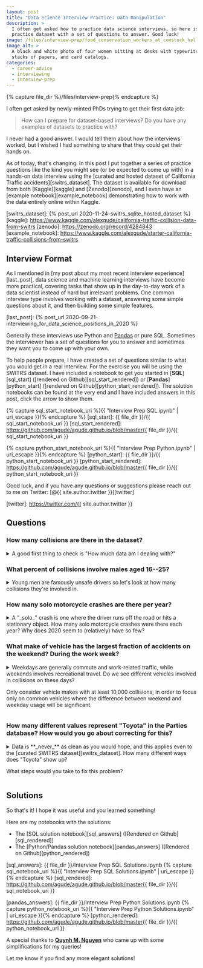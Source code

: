 ```yaml
---
layout: post
title: "Data Science Interview Practice: Data Manipulation"
description: >
  I often get asked how to practice data science interviews, so here is a
  practice dataset with a set of questions to answer. Good luck!
image: /files/interview-prep/food_conservation_workers_at_comstock_hall_cornell_1917.jpg
image_alt: >
  A black and white photo of four women sitting at desks with typewriters,
  stacks of papers, and card catalogs.
categories:
  - career-advice
  - interviewing
  - interview-prep
---
```


{% capture file_dir %}/files/interview-prep{% endcapture %}

I often get asked by newly-minted PhDs trying to get their first data job:

> How can I prepare for dataset-based interviews? Do you have any examples of
> datasets to practice with?

I never had a good answer. I would tell them about how the interviews worked,
but I wished I had something to share that they could get their hands on.

As of today, that's changing. In this post I put together a series of practice
questions like the kind you might see (or be expected to come up with) in a
hands-on data interview using the [curated and hosted dataset of California
Traffic accidents][switrs_dataset]. The dataset is available for download from
both [Kaggle][kaggle] and [Zenodo][zenodo], and I even have an [example
notebook][example_notebook] demonstrating how to work with the data entirely
online within Kaggle.

[switrs_dataset]: {% post_url 2020-11-24-switrs_sqlite_hosted_dataset %}
[kaggle]: https://www.kaggle.com/alexgude/california-traffic-collision-data-from-switrs
[zenodo]: https://zenodo.org/record/4284843
[example_notebook]: https://www.kaggle.com/alexgude/starter-california-traffic-collisions-from-switrs

## Interview Format

As I mentioned in [my post about my most recent interview
experience][last_post], data science and machine learning interviews have
become more practical, covering tasks that show up in the day-to-day work of a
data scientist instead of hard but irrelevant problems. One common interview
type involves working with a dataset, answering some simple questions about
it, and then building some simple features.

[last_post]: {% post_url 2020-09-21-interviewing_for_data_science_positions_in_2020 %}

Generally these interviews use Python and [Pandas][pandas] or pure SQL.
Sometimes the interviewer has a set of questions for you to answer and
sometimes they want you to come up with your own.

[pandas]: https://en.wikipedia.org/wiki/Pandas_(software)

To help people prepare, I have created a set of questions similar to what you
would get in a real interview. For the exercise you will be using the SWITRS
dataset. I have included a notebook to get you started in [**SQL**][sql_start]
([rendered on Github][sql_start_rendered]) or [**Pandas**][python_start]
([rendered on Github][python_start_rendered]). The solution notebooks can be
found at the very end and I have included answers in this post, click the
arrow to show them.

{% capture sql_start_notebook_uri %}{{ "Interview Prep SQL.ipynb" | uri_escape }}{% endcapture %}
[sql_start]: {{ file_dir }}/{{ sql_start_notebook_uri }}
[sql_start_rendered]: https://github.com/agude/agude.github.io/blob/master{{ file_dir }}/{{ sql_start_notebook_uri }}

{% capture python_start_notebook_uri %}{{ "Interview Prep Python.ipynb" | uri_escape }}{% endcapture %}
[python_start]: {{ file_dir }}/{{ python_start_notebook_uri }}
[python_start_rendered]: https://github.com/agude/agude.github.io/blob/master{{ file_dir }}/{{ python_start_notebook_uri }}

Good luck, and if you have any questions or suggestions please reach out to me
on Twitter: [@{{ site.author.twitter }}][twitter]

[twitter]: https://twitter.com/{{ site.author.twitter }}

## Questions

### How many collisions are there in the dataset?

<details markdown="1">

<summary markdown="1">
A good first thing to check is "How much data am I dealing with?"
</summary>

Each row in the collisions database represents one collision, so the solution
is nice and short:

```sql
SELECT COUNT(1) AS collision_count
FROM collisions
```

Which returns:

<div class="low-width-table" markdown="1" style="max-width: 20%">

|   collision_count |
|------------------:|
|         9,172,565 |

</div>
</details>

### What percent of collisions involve males aged 16--25?

<details markdown="1">

<summary markdown="1">
Young men are famously unsafe drivers so let's look at how many collisions
they're involved in.
</summary>

The age and gender of the drivers are in the parties table so the query does a
simple filter on those entries. The tricky part comes from needing to
calculate the ratio as this requires us to get the total number of collisions.
We could hard-code the number, but I prefer calculating it as part of the
query. There isn't a super elegant way to do it in SQLite, but a sub-query
works fine. We also have to cast to a float to avoid integer division.

There are a lot of `NULL` values for age and sex. I assume they are
uncorrelated to age and sex which allows me to remove them. If we were worried
about this assumption, we could leave them in and treat the answer as a lower
bound.

```sql
SELECT 
    COUNT(DISTINCT case_id) 
    / (
        SELECT CAST(COUNT(DISTINCT case_id) AS FLOAT) 
        FROM parties 
        WHERE party_age IS NOT NULL
        AND party_sex IS NOT NULL
        )
    AS percentage
FROM parties
WHERE party_sex = 'male'
AND party_age BETWEEN 16 AND 25
```

The result is:

<div class="low-width-table" markdown="1" style="max-width: 20%">

|   percentage |
|-------------:|
|        0.258 |

</div>

</details>

### How many solo motorcycle crashes are there per year?

<details markdown="1">

<summary markdown="1">
A "_solo_" crash is one where the driver runs off the road or hits a
stationary object. How many solo motorcycle crashes were there each year? Why
does 2020 seem to (relatively) have so few?
</summary>

To select the right rows we filter with `WHERE` and to get the count per year
we need to use a `GROUP BY`. SQLite does not have a `YEAR()` function, so we
have to use `strftime` instead. In a real interview, you can normally just
assume that the function you need will exist without getting into the
specifics of the SQL dialect.

```sql
SELECT
  STRFTIME('%Y', collision_date) AS collision_year,
  COUNT(1) AS collision_count
FROM collisions
WHERE motorcycle_collision = True
  AND party_count = 1
GROUP BY collision_year
ORDER BY collision_year
```

This gives us:

<div class="low-width-table" markdown="1" style="max-width: 20%">

|   collision_year |   collision_count |
|-----------------:|------------------:|
|             2001 |              3258 |
|             2002 |              3393 |
|             2003 |              3822 |
|             2004 |              3955 |
|             2005 |              3755 |
|             2006 |              3967 |
|             2007 |              4513 |
|             2008 |              4948 |
|             2009 |              4266 |
|             2010 |              3902 |
|             2011 |              4054 |
|             2012 |              4143 |
|             2013 |              4209 |
|             2014 |              4267 |
|             2015 |              4415 |
|             2016 |              4471 |
|             2017 |              4373 |
|             2018 |              4240 |
|             2019 |              3772 |
|             2020 |              2984 |

</div>

The count is low in 2020 primarily because the data doesn't cover the whole
year. It is also low due to the COVID pandemic keeping people off the streets,
at least initially. To differentiate these two causes we could compare month
by month to last year.

</details>

### What make of vehicle has the largest fraction of accidents on the weekend? During the work week?

<details markdown="1">

<summary markdown="1">
Weekdays are generally commute and work-related traffic, while weekends
involves recreational travel. Do we see different vehicles involved in
collisions on these days?

Only consider vehicle makes with at least 10,000 collisions, in order to focus
only on common vehicles where the difference between weekend and weekday usage
will be significant.

</summary>

This query is tricky. We need to aggregate collisions by vehicle make, which
means we need the parties table. We also care about when the crash happened,
which means we need the collisions table. So we need to join these two tables
together.

In an interview setting, I would write two simpler queries: one that gets the
highest weekend fraction and one that gets the highest weekday fraction with a
lot of copy and pasted code. This is a lot easier to work out. Here is an
example of one of those queries:

```sql
SELECT
  p.vehicle_make AS make,
  AVG(
    CASE WHEN STRFTIME('%w', c.collision_date) IN ('0', '6') THEN 1 ELSE 0 END
  ) AS weekend_ratio,
  AVG(
    CASE WHEN STRFTIME('%w', c.collision_date) IN ('0', '6') THEN 0 ELSE 1 END
  ) AS weekday_ratio,
  count(1) AS total
FROM collisions AS c
LEFT JOIN parties AS p
  ON c.case_id = p.case_id
GROUP BY make
HAVING total >= 10000
ORDER BY weekday_ratio DESC
LIMIT 1
```

Then I would copy and paste this but replace the `weekend_ratio` with a
`weekday_ratio`. It isn't as "elegant" because we have to duplicate code, but
it is easy to write.

Combining the queries is possible. To do so I first use a sub-query to do the
aggregation. A `WTIH` clause keeps it tidy so we don't have to copy/paste the
sub-query twice. I use `HAVING` to filter out makes with too few collisions;
it has to be `HAVING` and not `WHERE` because it filters **after** the
aggregation.

I then construct two queries that read from the sub-query to select the
highest row for the weekend and weekdays. I `UNION` the two queries together
so we end up with a single table containing our results. The double select is
to allow the `ORDER BY` before the `UNION`.

A note: for complicated queries like this one there are always many ways to do
it. I'd love to hear how you got it to work!

```sql
WITH counter AS (
  SELECT
    p.vehicle_make AS make, 
    AVG(
      CASE WHEN STRFTIME('%w', c.collision_date) IN ('0', '6') THEN 1 ELSE 0 END
    ) AS weekend_fraction,
    AVG(
      CASE WHEN STRFTIME('%w', c.collision_date) IN ('0', '6') THEN 0 ELSE 1 END
    ) AS weekday_fraction,
    count(1) AS total
  FROM collisions AS c
  LEFT JOIN parties AS p
    ON c.case_id = p.case_id
  GROUP BY make
  HAVING total >= 10000
)

SELECT * FROM (
  SELECT 
    *
  FROM counter
  ORDER BY weekend_fraction DESC
  LIMIT 1
)

UNION

SELECT * FROM (
  SELECT 
    *
  FROM counter
  ORDER BY weekday_fraction DESC
  LIMIT 1
)
```

Which yields:

| make            |   weekend_fraction |   weekday_fraction |   total |
|:----------------|-------------------:|-------------------:|--------:|
| HARLEY-DAVIDSON |             0.385  |             0.614  |  49,602 |
| PETERBILT       |             0.092  |             0.908  |  70,579 |

These results makes sense, Peterbilt is a commercial truck manufacturer which
you expect to be driven for work. Harley-Davidson makes iconic motorcycles
that people ride for fun on the weekend with their friends.

</details>

### How many different values represent "Toyota" in the Parties database? How would you go about correcting for this?

<details markdown="1">

<summary markdown="1">Data is **_never_** as clean as you would hope,  and this applies even to the
[curated SWITRS dataset][switrs_dataset]. How many different ways does
"Toyota" show up?

What steps would you take to fix this problem?
</summary>

This is a case where there is no _right_ answer. You can get a more and more
correct answer as you spend more time, but at some point you have to decide it
is good enough.

The first step is to figure out what values might represent Toyota. I do that
with a few simple `LIKE` filters:

```sql
SELECT 
  vehicle_make,
  COUNT(1) AS number_seen
FROM parties
WHERE LOWER(vehicle_make) = 'toyota'
  OR LOWER(vehicle_make) LIKE 'toy%'
  OR LOWER(vehicle_make) LIKE 'ty%'
GROUP BY vehicle_make
ORDER BY number_seen DESC
```

Which gives us this table (truncated):

<div class="low-width-table" markdown="1" style="max-width: 20%">

| vehicle_make   |   number_seen |
|:---------------|--------------:|
| TOYOTA         |     2,374,621 |
| TOYO           |       166,209 |
| TOYT           |       146,746 |
| TOYOT          |          2823 |
| TOY            |          2262 |
| TOYTA          |           246 |
| TOYOTA/        |           181 |
| TOYTO          |            84 |
| TOYTOA         |            71 |
| TOYOYA         |            66 |
| TOYT.          |            65 |
| TOYA           |            51 |
| TOYTOTA        |            45 |
| TOYOA          |            43 |
| TOYO /         |            39 |
| TOYT /         |            17 |
| TOYT/          |            14 |
| TYMCO          |            13 |
| TOYOTO         |            10 |
| TOY0           |            10 |
| TOYOYTA        |             7 |
| TOYTT          |             6 |
| TOYOY          |             6 |
| TOYOTS         |             5 |
| TYOTA          |             4 |
| ...            |           ... |

</div>

Most of those look like they mean Toyota, although Tymco is a different
company that makes street sweepers.

Here is how I would handle this issue: the top 5 make up the vast majority of
entries. I would fix those by hand and move on. More generally it seems that
makes are represented mostly by their name or a four-letter abbreviation. It
wouldn't be too hard to detect and fix these for the most common makes.

</details>

## Solutions

So that's it! I hope it was useful and you learned something!

Here are my notebooks with the solutions:

- The [SQL solution notebook][sql_answers] ([Rendered on
Github][sql_rendered])
- The [Python/Pandas solution notebook][pandas_answers] ([Rendered on
Github][python_rendered])

[sql_answers]: {{ file_dir }}/Interview Prep SQL Solutions.ipynb
{% capture sql_notebook_uri %}{{ "Interview Prep SQL Solutions.ipynb" | uri_escape }}{% endcapture %}
[sql_rendered]: https://github.com/agude/agude.github.io/blob/master{{ file_dir }}/{{ sql_notebook_uri }}

[pandas_answers]: {{ file_dir }}/Interview Prep Python Solutions.ipynb
{% capture python_notebook_uri %}{{ "Interview Prep Python Solutions.ipynb" | uri_escape }}{% endcapture %}
[python_rendered]: https://github.com/agude/agude.github.io/blob/master{{ file_dir }}/{{ python_notebook_uri }}

A special thanks to [**Quynh M. Nguyen**][quynhneo] who came up with some simplifications for my queries!

[quynhneo]: https://github.com/quynhneo

Let me know if you find any more elegant solutions!

